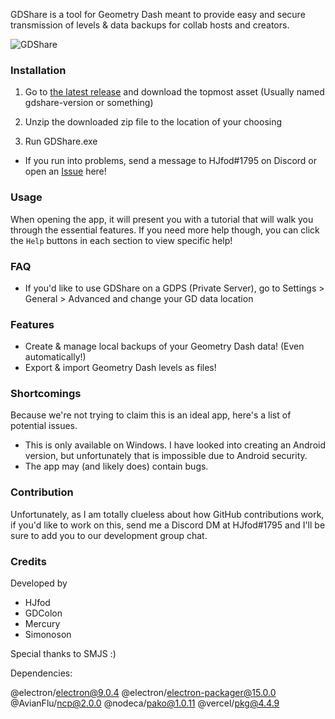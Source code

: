 GDShare is a tool for Geometry Dash meant to provide easy and secure transmission of levels & data backups for collab hosts and creators.

![GDShare](https://cdn.discordapp.com/attachments/710138816073302046/739587249351426098/small.png)

### Installation

1. Go to [the latest release](https:/github.com/HJfod/GDshare/releases/latest) and download the topmost asset (Usually named gdshare-version or something)

2. Unzip the downloaded zip file to the location of your choosing

3. Run GDShare.exe

 * If you run into problems, send a message to HJfod#1795 on Discord or open an [Issue](https://github.com/HJfod/gdshare/issues) here!

### Usage

When opening the app, it will present you with a tutorial that will walk you through the essential features. If you need more help though, you can click the `Help` buttons in each section to view specific help!

### FAQ

 * If you'd like to use GDShare on a GDPS (Private Server), go to Settings > General > Advanced and change your GD data location

### Features

* Create & manage local backups of your Geometry Dash data! (Even automatically!)
 * Export & import Geometry Dash levels as files!

### Shortcomings

Because we're not trying to claim this is an ideal app, here's a list of potential issues.

 * This is only available on Windows. I have looked into creating an Android version, but unfortunately that is impossible due to Android security.
 * The app may (and likely does) contain bugs.

### Contribution

Unfortunately, as I am totally clueless about how GitHub contributions work, if you'd like to work on this, send me a Discord DM at HJfod#1795 and I'll be sure to add you to our development group chat.

### Credits

Developed by
 * HJfod
 * GDColon
 * Mercury
 * Simonoson

Special thanks to SMJS :)

Dependencies:

@electron/electron@9.0.4
@electron/electron-packager@15.0.0
@AvianFlu/ncp@2.0.0
@nodeca/pako@1.0.11
@vercel/pkg@4.4.9
